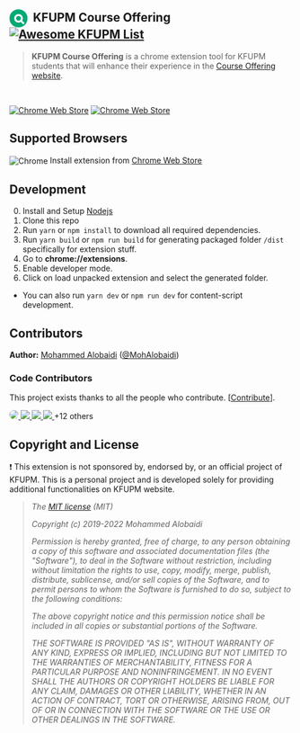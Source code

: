 ## <img height="32" src="src/assets/icon48.png" align="center" /><span>&nbsp;</span> KFUPM Course Offering <span>&nbsp;</span> [![Awesome KFUPM List](https://img.shields.io/badge/awesome-KFUPM-18a400?cacheSeconds=maxAge&labelColor=gray)][awesome-kfupm]


> **KFUPM Course Offering** is a chrome extension tool for KFUPM students that will enhance their experience in the [Course Offering website](https://registrar.kfupm.edu.sa/courses-classes/course-offering/).

<br/>

[![Chrome Web Store](https://img.shields.io/chrome-web-store/d/jajiinopiopggfikifkepeklkfpcbhnm.svg?style=for-the-badge&label=Chrome%20users&ogo=google-chrome&logoColor=white)][chrome]
[![Chrome Web Store](https://img.shields.io/chrome-web-store/v/jajiinopiopggfikifkepeklkfpcbhnm.svg?style=for-the-badge&logo=google-chrome&logoColor=white)][chrome]
## Supported Browsers

<img alt="Chrome" src="https://img.icons8.com/fluent/24/000000/chrome.png" align="center"/> Install extension from [Chrome Web Store][chrome]

## Development

0. Install and Setup [Nodejs](http://nodejs.org)
1. Clone this repo
2. Run `yarn` or `npm install` to download all required dependencies.
3. Run `yarn build` or `npm run build` for generating packaged folder `/dist` specifically for extension stuff.
4. Go to  **chrome://extensions**.
5. Enable developer mode.
6. Click on load unpacked extension and select the generated folder.

- You can also run `yarn dev` or `npm run dev` for content-script development.

## Contributors

**Author:** [Mohammed Alobaidi](https://github.com/mohalobaidi) ([@MohAlobaidi](https://twitter.com/Mohalobaidi))

### Code Contributors

This project exists thanks to all the people who contribute. [[Contribute](CONTRIBUTING.md)].

<a href="https://github.com/mohalobaidi" >
  <img src="https://avatars.githubusercontent.com/u/17039073?s=40&v=4" style="border-radius:50%"/>
</a>
<a href="https://github.com/Yokozuna59">
  <img src="https://avatars.githubusercontent.com/u/87622592?s=40&v=4" />
</a>
<a href="https://github.com/Wa-lead">
  <img src="https://avatars.githubusercontent.com/u/81301826?s=40&v=4" />
</a>
<a href="https://github.com/ihadabs">
  <img src="https://avatars.githubusercontent.com/u/34512743?s=40&v=4" />
</a>
+12 others


## Copyright and License

❗️ This extension is not sponsored by, endorsed by, or an official project of KFUPM. This is a personal project and is developed solely for providing additional functionalities on KFUPM website.

> *The [MIT license](https://opensource.org/licenses/MIT) (MIT)*
>
> *Copyright (c) 2019-2022 Mohammed Alobaidi*
>
> *Permission is hereby granted, free of charge, to any person obtaining a copy of this software and associated documentation files (the "Software"), to deal in the Software without restriction, including without limitation the rights to use, copy, modify, merge, publish, distribute, sublicense, and/or sell copies of the Software, and to permit persons to whom the Software is furnished to do so, subject to the following conditions:*
>
> *The above copyright notice and this permission notice shall be included in all copies or substantial portions of the Software.*
>
> *THE SOFTWARE IS PROVIDED "AS IS", WITHOUT WARRANTY OF ANY KIND, EXPRESS OR IMPLIED, INCLUDING BUT NOT LIMITED TO THE WARRANTIES OF MERCHANTABILITY, FITNESS FOR A PARTICULAR PURPOSE AND NONINFRINGEMENT. IN NO EVENT SHALL THE AUTHORS OR COPYRIGHT HOLDERS BE LIABLE FOR ANY CLAIM, DAMAGES OR OTHER LIABILITY, WHETHER IN AN ACTION OF CONTRACT, TORT OR OTHERWISE, ARISING FROM, OUT OF OR IN CONNECTION WITH THE SOFTWARE OR THE USE OR OTHER DEALINGS IN THE SOFTWARE.*


<!-- Links -->

[chrome]: https://chrome.google.com/webstore/detail/kfupm-course-offering/jajiinopiopggfikifkepeklkfpcbhnm?hl=en&authuser=0
[awesome-kfupm]: https://github.com/mohalobaidi/awesome-kfupm
